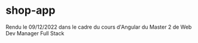 # shop-app

Rendu le 09/12/2022 dans le cadre du cours d'Angular du Master 2 de Web Dev Manager Full Stack